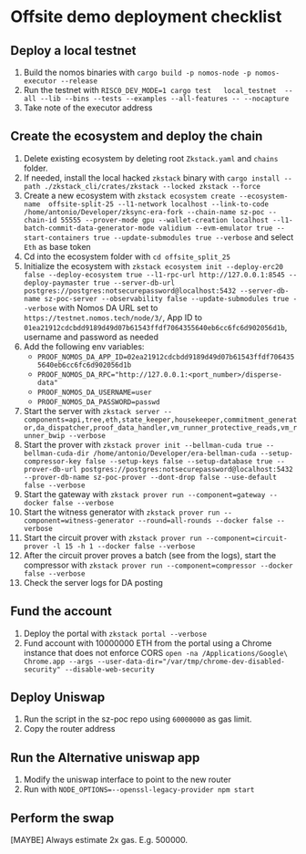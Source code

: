# Offsite demo deployment checklist

## Deploy a local testnet

1. Build the nomos binaries with `cargo build -p nomos-node -p nomos-executor --release`
2. Run the testnet with `RISC0_DEV_MODE=1 cargo test   local_testnet  --all --lib --bins --tests --examples --all-features -- --nocapture`
3. Take note of the executor address

## Create the ecosystem and deploy the chain

1. Delete existing ecosystem by deleting root `Zkstack.yaml` and `chains` folder.
2. If needed, install the local hacked `zkstack` binary with `cargo install --path ./zkstack_cli/crates/zkstack --locked zkstack --force`
3. Create a new ecosystem with `zkstack ecosystem create --ecosystem-name  offsite-split-25 --l1-network localhost --link-to-code /home/antonio/Developer/zksync-era-fork --chain-name sz-poc --chain-id 55555 --prover-mode gpu --wallet-creation localhost --l1-batch-commit-data-generator-mode validium --evm-emulator true --start-containers true --update-submodules true --verbose` and select `Eth` as base token
4. Cd into the ecosystem folder with `cd offsite_split_25`
5. Initialize the ecosystem with `zkstack ecosystem init --deploy-erc20 false --deploy-ecosystem true --l1-rpc-url http://127.0.0.1:8545 --deploy-paymaster true --server-db-url postgres://postgres:notsecurepassword@localhost:5432 --server-db-name sz-poc-server --observability false --update-submodules true --verbose` with Nomos DA URL set to `https://testnet.nomos.tech/node/3/`, App ID to `01ea21912cdcbdd9189d49d07b61543ffdf7064355640eb6cc6fc6d902056d1b`, username and password as needed
6. Add the following env variables:
    * `PROOF_NOMOS_DA_APP_ID=02ea21912cdcbdd9189d49d07b61543ffdf7064355640eb6cc6fc6d902056d1b`
    * `PROOF_NOMOS_DA_RPC="http://127.0.0.1:<port_number>/disperse-data"`
    * `PROOF_NOMOS_DA_USERNAME=user`
    * `PROOF_NOMOS_DA_PASSWORD=passwd`
7. Start the server with `zkstack server --components=api,tree,eth,state_keeper,housekeeper,commitment_generator,da_dispatcher,proof_data_handler,vm_runner_protective_reads,vm_runner_bwip --verbose`
8. Start the prover with `zkstack prover init --bellman-cuda true --bellman-cuda-dir /home/antonio/Developer/era-bellman-cuda --setup-compressor-key false --setup-keys false --setup-database true --prover-db-url postgres://postgres:notsecurepassword@localhost:5432 --prover-db-name sz-poc-prover --dont-drop false --use-default false --verbose`
9. Start the gateway with `zkstack prover run --component=gateway --docker false --verbose`
10. Start the witness generator with `zkstack prover run --component=witness-generator --round=all-rounds --docker false --verbose`
11. Start the circuit prover with `zkstack prover run --component=circuit-prover -l 15 -h 1 --docker false --verbose`
12. After the circuit prover proves a batch (see from the logs), start the compressor with `zkstack prover run --component=compressor --docker false --verbose`
13. Check the server logs for DA posting

## Fund the account

1. Deploy the portal with `zkstack portal --verbose`
2. Fund account with 10000000 ETH from the portal using a Chrome instance that does not enforce CORS `open -na /Applications/Google\ Chrome.app --args --user-data-dir="/var/tmp/chrome-dev-disabled-security" --disable-web-security`

## Deploy Uniswap

1. Run the script in the sz-poc repo using `60000000` as gas limit.
2. Copy the router address

## Run the Alternative uniswap app

1. Modify the uniswap interface to point to the new router
2. Run with `NODE_OPTIONS=--openssl-legacy-provider npm start`

## Perform the swap

[MAYBE] Always estimate 2x gas. E.g. 500000.
